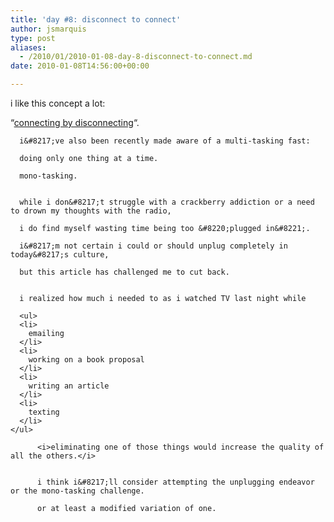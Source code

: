 ```yaml
---
title: 'day #8: disconnect to connect'
author: jsmarquis
type: post
aliases:
  - /2010/01/2010-01-08-day-8-disconnect-to-connect.md
date: 2010-01-08T14:56:00+00:00

---
```

i like this concept a lot:

  &#8220;<a href="http://www.relevantmagazine.com/oempro4/track_link.php?p=Q2FtcGFpZ25JRD0xNTl8fHx8QXV0b1Jlc3BvbmRlcklEPXx8fHxTdWJzY3JpYmVySUQ9NDI4Mjd8fHx8TGlzdElEPTJ8fHx8TGlua1VSTD1hSFIwY0RvdkwzZDNkeTV5Wld4bGRtRnVkRzFoWjJGNmFXNWxMbU52YlM5c2FXWmxMM2RvYjJ4bExXeHBabVV2Wm1WaGRIVnlaWE12TVRrMk5EUXRZMjl1Ym1WamRHbHVaeTFpZVMxa2FYTmpiMjV1WldOMGFXNW58fHx8TGlua1RpdGxlPXx8fHxQcmV2aWV3PQ%3D%3D">connecting by disconnecting</a>&#8220;.</p>


      i&#8217;ve also been recently made aware of a multi-tasking fast:

      doing only one thing at a time.

      mono-tasking.


      while i don&#8217;t struggle with a crackberry addiction or a need to drown my thoughts with the radio,

      i do find myself wasting time being too &#8220;plugged in&#8221;.

      i&#8217;m not certain i could or should unplug completely in today&#8217;s culture,

      but this article has challenged me to cut back.


      i realized how much i needed to as i watched TV last night while

      <ul>
      <li>
        emailing
      </li>
      <li>
        working on a book proposal
      </li>
      <li>
        writing an article
      </li>
      <li>
        texting
      </li>
    </ul>

          <i>eliminating one of those things would increase the quality of all the others.</i>


          i think i&#8217;ll consider attempting the unplugging endeavor or the mono-tasking challenge.

          or at least a modified variation of one.